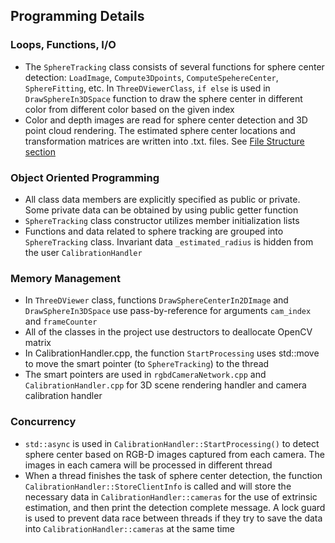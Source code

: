 ## Programming Details

### Loops, Functions, I/O

* The `SphereTracking` class consists of several functions for sphere center detection: `LoadImage`, `Compute3Dpoints`, `ComputeSpehereCenter`, `SphereFitting`, etc. In `ThreeDViewerClass`, `if else` is used in `DrawSphereIn3DSpace` function to draw the sphere center in different color from different color based on the given index 
* Color and depth images are read for sphere center detection and 3D point cloud rendering. The estimated sphere center locations and transformation matrices are written into .txt. files. See [File Structure section](./README.md#file-structure)

### Object Oriented Programming

* All class data members are explicitly specified as public or private. Some private data can be obtained by using public getter function
* `SphereTracking` class constructor utilizes member initialization lists
* Functions and data related to sphere tracking are grouped into `SphereTracking` class. Invariant data `_estimated_radius` is hidden from the user `CalibrationHandler`

### Memory Management

* In `ThreeDViewer` class, functions `DrawSphereCenterIn2DImage` and `DrawSphereIn3DSpace` use pass-by-reference for arguments `cam_index` and `frameCounter`
* All of the classes in the project use destructors to deallocate OpenCV matrix
* In CalibrationHandler.cpp, the function `StartProcessing` uses std::move to move the smart pointer (to `SphereTracking`) to the thread
* The smart pointers are used in `rgbdCameraNetwork.cpp` and `CalibrationHandler.cpp` for 3D scene rendering handler and camera calibration handler

### Concurrency

* `std::async` is used in `CalibrationHandler::StartProcessing()` to detect sphere center based on RGB-D images captured from each camera. The images in each camera will be processed in different thread 
* When a thread finishes the task of sphere center detection, the function `CalibrationHandler::StoreClientInfo` is called and will store the necessary data in `CalibrationHandler::cameras` for the use of extrinsic estimation, and then print the detection complete message. A lock guard is used to prevent data race between threads if they try to save the data into `CalibrationHandler::cameras` at the same time
